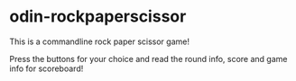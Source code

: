 # odin-rockpaperscissor

This is a commandline rock paper scissor game!

Press the buttons for your choice and read the round info, score and game info for scoreboard!